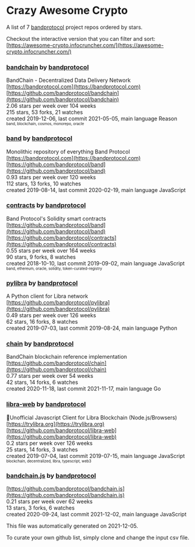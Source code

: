 # Crazy Awesome Crypto
A list of 7 [bandprotocol](https://github.com/bandprotocol) project repos ordered by stars.  

Checkout the interactive version that you can filter and sort: 
[https://awesome-crypto.infocruncher.com/](https://awesome-crypto.infocruncher.com/)  


### [bandchain](https://github.com/bandprotocol/bandchain) by [bandprotocol](https://github.com/bandprotocol)  
BandChain - Decentralized Data Delivery Network  
[https://bandprotocol.com](https://bandprotocol.com)  
[https://github.com/bandprotocol/bandchain](https://github.com/bandprotocol/bandchain)  
2.06 stars per week over 104 weeks  
215 stars, 53 forks, 21 watches  
created 2019-12-06, last commit 2021-05-05, main language Reason  
<sub><sup>band, blockchain, cosmos, monorepo, oracle</sup></sub>


### [band](https://github.com/bandprotocol/band) by [bandprotocol](https://github.com/bandprotocol)  
Monolithic repository of everything Band Protocol  
[https://bandprotocol.com](https://bandprotocol.com)  
[https://github.com/bandprotocol/band](https://github.com/bandprotocol/band)  
0.93 stars per week over 120 weeks  
112 stars, 13 forks, 10 watches  
created 2019-08-14, last commit 2020-02-19, main language JavaScript  


### [contracts](https://github.com/bandprotocol/contracts) by [bandprotocol](https://github.com/bandprotocol)  
Band Protocol's Solidity smart contracts  
[https://github.com/bandprotocol/band](https://github.com/bandprotocol/band)  
[https://github.com/bandprotocol/contracts](https://github.com/bandprotocol/contracts)  
0.55 stars per week over 164 weeks  
90 stars, 9 forks, 8 watches  
created 2018-10-10, last commit 2019-09-02, main language JavaScript  
<sub><sup>band, ethereum, oracle, solidity, token-curated-registry</sup></sub>


### [pylibra](https://github.com/bandprotocol/pylibra) by [bandprotocol](https://github.com/bandprotocol)  
A Python client for Libra network  
[https://github.com/bandprotocol/pylibra](https://github.com/bandprotocol/pylibra)  
0.49 stars per week over 126 weeks  
62 stars, 16 forks, 8 watches  
created 2019-07-03, last commit 2019-08-24, main language Python  


### [chain](https://github.com/bandprotocol/chain) by [bandprotocol](https://github.com/bandprotocol)  
BandChain blockchain reference implementation  
[https://github.com/bandprotocol/chain](https://github.com/bandprotocol/chain)  
0.77 stars per week over 54 weeks  
42 stars, 14 forks, 6 watches  
created 2020-11-18, last commit 2021-11-17, main language Go  


### [libra-web](https://github.com/bandprotocol/libra-web) by [bandprotocol](https://github.com/bandprotocol)  
🦄Unofficial Javascript Client for Libra Blockchain (Node.js/Browsers)  
[https://trylibra.org](https://trylibra.org)  
[https://github.com/bandprotocol/libra-web](https://github.com/bandprotocol/libra-web)  
0.2 stars per week over 126 weeks  
25 stars, 14 forks, 3 watches  
created 2019-07-04, last commit 2019-07-15, main language JavaScript  
<sub><sup>blockchain, decentralized, libra, typescript, web3</sup></sub>


### [bandchain.js](https://github.com/bandprotocol/bandchain.js) by [bandprotocol](https://github.com/bandprotocol)  
  
[https://github.com/bandprotocol/bandchain.js](https://github.com/bandprotocol/bandchain.js)  
0.21 stars per week over 62 weeks  
13 stars, 3 forks, 6 watches  
created 2020-09-24, last commit 2021-12-02, main language JavaScript  


This file was automatically generated on 2021-12-05.  

To curate your own github list, simply clone and change the input csv file.  